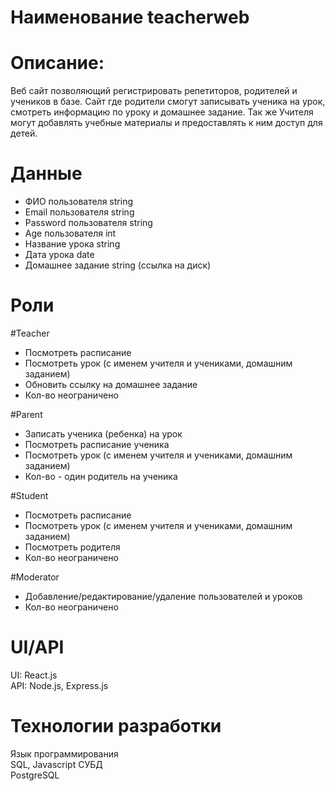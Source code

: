 # Наименование teacherweb
#  Описание:
Веб сайт позволяющий регистрировать репетиторов, родителей и учеников в базе. Сайт где родители смогут записывать ученика на урок, смотреть информацию по уроку и домашнее задание. Так же Учителя могут добавлять учебные материалы и предоставлять к ним доступ для детей.

#  Данные

* ФИО пользователя string
* Email пользователя string
* Password пользователя string
* Age пользователя int
* Название урока string
* Дата урока date
* Домашнее задание string (ссылка на диск)

# Роли 

#Teacher
*   Посмотреть расписание
*   Посмотреть урок (с именем учителя и учениками, домашним заданием)
*   Обновить ссылку на домашнее задание
*   Кол-во неограничено

#Parent
*    Записать ученика (ребенка) на урок
*    Посмотреть расписание ученика
*    Посмотреть урок (с именем учителя и учениками, домашним заданием)
*    Кол-во - один родитель на ученика

#Student
*   Посмотреть расписание
*   Посмотреть урок (с именем учителя и учениками, домашним заданием)
*   Посмотреть родителя
*   Кол-во неограничено

#Moderator
*   Добавление/редактирование/удаление пользователей и уроков
*   Кол-во неограничено

# UI/API  
 UI: React.js  
 API: Node.js, Express.js  
# Технологии разработки
Язык программирования  
SQL, Javascript 
СУБД  
PostgreSQL  

